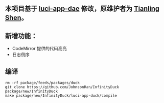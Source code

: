 ## 本项目基于 [luci-app-dae](https://github.com/immortalwrt/luci/tree/master/applications/luci-app-dae) 修改，原维护者为 [Tianling Shen](https://github.com/1715173329)。

## 新增功能：
- CodeMirror 提供的代码高亮
- 日志倒序

## 编译
```
rm -rf package/feeds/packages/duck
git clone https://github.com/JohnsonRan/InfinityDuck package/new/InfinityDuck
make package/new/InfinityDuck/luci-app-duck/compile
```


